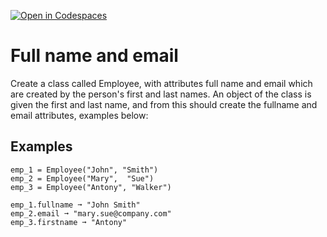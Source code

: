[![Open in Codespaces](https://classroom.github.com/assets/launch-codespace-2972f46106e565e64193e422d61a12cf1da4916b45550586e14ef0a7c637dd04.svg)](https://classroom.github.com/open-in-codespaces?assignment_repo_id=17414570)
# Full name and email

Create a class called Employee, with attributes full name and email which are created by the person's first and last names. An object of the class is given the first and last name, and from this should create the fullname and email attributes, examples below:

## Examples
```
emp_1 = Employee("John", "Smith")               
emp_2 = Employee("Mary",  "Sue")             
emp_3 = Employee("Antony", "Walker")
                  
emp_1.fullname ➞ "John Smith"            
emp_2.email ➞ "mary.sue@company.com"           
emp_3.firstname ➞ "Antony"
```
